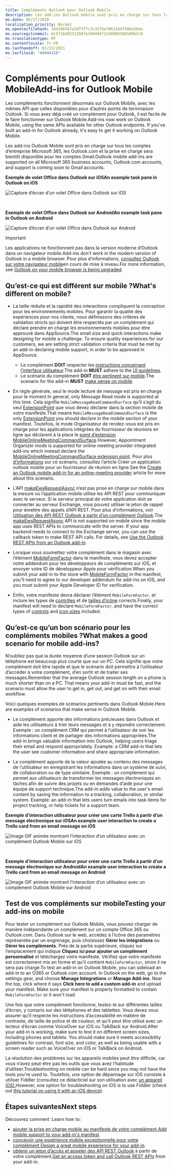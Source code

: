 ```yaml
---
title: Compléments Outlook pour Outlook Mobile
description: Les add-ins Outlook mobile sont pris en charge sur tous les comptes d’entreprise Microsoft 365, les comptes Outlook.com et la prise en charge sera bientôt disponible pour les comptes Gmail.
ms.date: 05/27/2020
localization_priority: Normal
ms.openlocfilehash: 24d396f67a3d73f7c3c357be7861164f586a50da
ms.sourcegitcommit: 6c5716d92312887e3d944bf12d9985560109b3c0
ms.translationtype: MT
ms.contentlocale: fr-FR
ms.lasthandoff: 01/23/2021
ms.locfileid: "49944318"
---
```

# <a name="add-ins-for-outlook-mobile"></a><span data-ttu-id="6ce2b-103">Compléments pour Outlook Mobile</span><span class="sxs-lookup"><span data-stu-id="6ce2b-103">Add-ins for Outlook Mobile</span></span>

<span data-ttu-id="6ce2b-p101">Les compléments fonctionnent désormais sur Outlook Mobile, avec les mêmes API que celles disponibles pour d’autres points de terminaison Outlook. Si vous avez déjà créé un complément pour Outlook, il est facile de le faire fonctionner sur Outlook Mobile.</span><span class="sxs-lookup"><span data-stu-id="6ce2b-p101">Add-ins now work on Outlook Mobile, using the same APIs available for other Outlook endpoints. If you've built an add-in for Outlook already, it's easy to get it working on Outlook Mobile.</span></span>

<span data-ttu-id="6ce2b-106">Les add-ins Outlook Mobile sont pris en charge sur tous les comptes d’entreprise Microsoft 365, les Outlook.com et la prise en charge sera bientôt disponible pour les comptes Gmail.</span><span class="sxs-lookup"><span data-stu-id="6ce2b-106">Outlook mobile add-ins are supported on all Microsoft 365 business accounts, Outlook.com accounts, and support is coming soon to Gmail accounts.</span></span>

<span data-ttu-id="6ce2b-107">**Exemple de volet Office dans Outlook sur iOS**</span><span class="sxs-lookup"><span data-stu-id="6ce2b-107">**An example task pane in Outlook on iOS**</span></span>

![Capture d’écran d’un volet Office dans Outlook sur iOS](../images/outlook-mobile-addin-taskpane.png)

<br/>

<span data-ttu-id="6ce2b-109">**Exemple de volet Office dans Outlook sur Android**</span><span class="sxs-lookup"><span data-stu-id="6ce2b-109">**An example task pane in Outlook on Android**</span></span>

![Capture d’écran d’un volet Office dans Outlook sur Android](../images/outlook-mobile-addin-taskpane-android.png)

> [!IMPORTANT]
> <span data-ttu-id="6ce2b-111">Les applications ne fonctionnent pas dans la version moderne d’Outlook dans un navigateur mobile.</span><span class="sxs-lookup"><span data-stu-id="6ce2b-111">Add-ins don't work in the modern version of Outlook in a mobile browser.</span></span> <span data-ttu-id="6ce2b-112">Pour plus d’informations, [consultez Outlook sur votre navigateur mobile](https://techcommunity.microsoft.com/t5/outlook-blog/outlook-on-your-mobile-browser-is-being-upgraded/ba-p/1125816)en cours de mise à niveau.</span><span class="sxs-lookup"><span data-stu-id="6ce2b-112">For more information, see [Outlook on your mobile browser is being upgraded](https://techcommunity.microsoft.com/t5/outlook-blog/outlook-on-your-mobile-browser-is-being-upgraded/ba-p/1125816).</span></span>

## <a name="whats-different-on-mobile"></a><span data-ttu-id="6ce2b-113">Qu’est-ce qui est différent sur mobile ?</span><span class="sxs-lookup"><span data-stu-id="6ce2b-113">What's different on mobile?</span></span>

- <span data-ttu-id="6ce2b-p103">La taille réduite et la rapidité des interactions compliquent la conception pour les environnements mobiles. Pour garantir la qualité des expériences pour nos clients, nous définissons des critères de validation stricts qui doivent être respectés par un complément qui déclare prendre en charge les environnements mobiles pour être approuvé dans AppSource.</span><span class="sxs-lookup"><span data-stu-id="6ce2b-p103">The small size and quick interactions make designing for mobile a challenge. To ensure quality experiences for our customers, we are setting strict validation criteria that must be met by an add-in declaring mobile support, in order to be approved in AppSource.</span></span>
    - <span data-ttu-id="6ce2b-116">Le complément **DOIT** respecter les [instructions concernant l’interface utilisateur](outlook-addin-design.md).</span><span class="sxs-lookup"><span data-stu-id="6ce2b-116">The add-in **MUST** adhere to the [UI guidelines](outlook-addin-design.md).</span></span>
    - <span data-ttu-id="6ce2b-117">Le scénario du complément **DOIT** [être pertinent sur mobile](#what-makes-a-good-scenario-for-mobile-add-ins).</span><span class="sxs-lookup"><span data-stu-id="6ce2b-117">The scenario for the add-in **MUST** [make sense on mobile](#what-makes-a-good-scenario-for-mobile-add-ins).</span></span>

- <span data-ttu-id="6ce2b-118">En règle générale, seul le mode lecture de message est pris en charge pour le moment.</span><span class="sxs-lookup"><span data-stu-id="6ce2b-118">In general, only Message Read mode is supported at this time.</span></span> <span data-ttu-id="6ce2b-119">Cela signifie `MobileMessageReadCommandSurface` qu’il s’agit du seul [ExtensionPoint](../reference/manifest/extensionpoint.md#mobilemessagereadcommandsurface) que vous devez déclarer dans la section mobile de votre manifeste.</span><span class="sxs-lookup"><span data-stu-id="6ce2b-119">That means `MobileMessageReadCommandSurface` is the only [ExtensionPoint](../reference/manifest/extensionpoint.md#mobilemessagereadcommandsurface) you should declare in the mobile section of your manifest.</span></span> <span data-ttu-id="6ce2b-120">Toutefois, le mode Organisateur de rendez-vous est pris en charge pour les applications intégrées du fournisseur de réunions en ligne qui déclarent à la place le [point d’extension MobileOnlineMeetingCommandSurface](../reference/manifest/extensionpoint.md#mobileonlinemeetingcommandsurface).</span><span class="sxs-lookup"><span data-stu-id="6ce2b-120">However, Appointment Organizer mode is supported for online meeting provider integrated add-ins which instead declare the [MobileOnlineMeetingCommandSurface extension point](../reference/manifest/extensionpoint.md#mobileonlinemeetingcommandsurface).</span></span> <span data-ttu-id="6ce2b-121">Pour plus [d’informations](online-meeting.md) sur ce scénario, consultez l’article Créer un application outlook mobile pour un fournisseur de réunion en ligne.</span><span class="sxs-lookup"><span data-stu-id="6ce2b-121">See the [Create an Outlook mobile add-in for an online-meeting provider](online-meeting.md) article for more about this scenario.</span></span>

- <span data-ttu-id="6ce2b-p105">L’API [makeEwsRequestAsync](../reference/objectmodel/preview-requirement-set/office.context.mailbox.md#methods) n’est pas prise en charge sur mobile dans la mesure où l’application mobile utilise les API REST pour communiquer avec le serveur. Si le serveur principal de votre application doit se connecter au serveur Exchange, vous pouvez utiliser le jeton de rappel pour émettre des appels d’API REST. Pour plus d’informations, voir [Utilisation des API REST Outlook à partir d’un complément Outlook](use-rest-api.md).</span><span class="sxs-lookup"><span data-stu-id="6ce2b-p105">The [makeEwsRequestAsync](../reference/objectmodel/preview-requirement-set/office.context.mailbox.md#methods) API is not supported on mobile since the mobile app uses REST APIs to communicate with the server. If your app backend needs to connect to the Exchange server, you can use the callback token to make REST API calls. For details, see [Use the Outlook REST APIs from an Outlook add-in](use-rest-api.md).</span></span>

- <span data-ttu-id="6ce2b-125">Lorsque vous soumettez votre complément dans le magasin avec l’élément [MobileFormFactor](../reference/manifest/mobileformfactor.md) dans le manifeste, vous devez accepter notre addendum pour les développeurs de compléments sur iOS, et envoyer votre ID de développeur Apple pour vérification.</span><span class="sxs-lookup"><span data-stu-id="6ce2b-125">When you submit your add-in to the store with [MobileFormFactor](../reference/manifest/mobileformfactor.md) in the manifest, you'll need to agree to our developer addendum for add-ins on iOS, and you must submit your Apple Developer ID for verification.</span></span>

- <span data-ttu-id="6ce2b-126">Enfin, votre manifeste devra déclarer l’élément `MobileFormFactor`, et inclure les types de [contrôles](../reference/manifest/control.md) et de [tailles d’icône](../reference/manifest/icon.md) corrects.</span><span class="sxs-lookup"><span data-stu-id="6ce2b-126">Finally, your manifest will need to declare `MobileFormFactor`, and have the correct types of [controls](../reference/manifest/control.md) and [icon sizes](../reference/manifest/icon.md) included.</span></span>

## <a name="what-makes-a-good-scenario-for-mobile-add-ins"></a><span data-ttu-id="6ce2b-127">Qu’est-ce qu’un bon scénario pour les compléments mobiles ?</span><span class="sxs-lookup"><span data-stu-id="6ce2b-127">What makes a good scenario for mobile add-ins?</span></span>

<span data-ttu-id="6ce2b-p106">N’oubliez pas que la durée moyenne d’une session Outlook sur un téléphone est beaucoup plus courte que sur un PC. Cela signifie que votre complément doit être rapide et que le scénario doit permettre à l’utilisateur d’accéder à votre complément, d’en sortir et de traiter ses messages.</span><span class="sxs-lookup"><span data-stu-id="6ce2b-p106">Remember that the average Outlook session length on a phone is much shorter than on a PC. That means your add-in must be fast, and the scenario must allow the user to get in, get out, and get on with their email workflow.</span></span>

<span data-ttu-id="6ce2b-130">Voici quelques exemples de scénarios pertinents dans Outlook Mobile.</span><span class="sxs-lookup"><span data-stu-id="6ce2b-130">Here are examples of scenarios that make sense in Outlook Mobile.</span></span>

- <span data-ttu-id="6ce2b-p107">Le complément apporte des informations précieuses dans Outlook et aide les utilisateurs à trier leurs messages et à y répondre correctement. Exemple : un complément CRM qui permet à l’utilisateur de voir les informations client et de partager des informations appropriées.</span><span class="sxs-lookup"><span data-stu-id="6ce2b-p107">The add-in brings valuable information into Outlook, helping users triage their email and respond appropriately. Example: a CRM add-in that lets the user see customer information and share appropriate information.</span></span>

- <span data-ttu-id="6ce2b-p108">Le complément apporte de la valeur ajoutée au contenu des messages de l’utilisateur en enregistrant les informations dans un système de suivi, de collaboration ou de type similaire. Exemple : un complément qui permet aux utilisateurs de transformer les messages électroniques en tâches afin de suivre des projets ou en demandes d’aide pour une équipe de support technique.</span><span class="sxs-lookup"><span data-stu-id="6ce2b-p108">The add-in adds value to the user's email content by saving the information to a tracking, collaboration, or similar system. Example: an add-in that lets users turn emails into task items for project tracking, or help tickets for a support team.</span></span>

<span data-ttu-id="6ce2b-135">**Exemple d’interaction utilisateur pour créer une carte Trello à partir d’un message électronique sur iOS**</span><span class="sxs-lookup"><span data-stu-id="6ce2b-135">**An example user interaction to create a Trello card from an email message on iOS**</span></span>

![Image GIF animée montrant l’interaction d’un utilisateur avec un complément Outlook Mobile sur iOS](../images/outlook-mobile-addin-interaction.gif)

<br/>

<span data-ttu-id="6ce2b-137">**Exemple d’interaction utilisateur pour créer une carte Trello à partir d’un message électronique sur Android**</span><span class="sxs-lookup"><span data-stu-id="6ce2b-137">**An example user interaction to create a Trello card from an email message on Android**</span></span>

![Image GIF animée montrant l’interaction d’un utilisateur avec un complément Outlook Mobile sur Android](../images/outlook-mobile-addin-interaction-android.gif)

## <a name="testing-your-add-ins-on-mobile"></a><span data-ttu-id="6ce2b-139">Test de vos compléments sur mobile</span><span class="sxs-lookup"><span data-stu-id="6ce2b-139">Testing your add-ins on mobile</span></span>

<span data-ttu-id="6ce2b-p109">Pour tester un complément sur Outlook Mobile, vous pouvez charger de manière indépendante un complément sur un compte Office 365 ou Outlook.com. Dans Outlook sur le web, accédez à l’icône des paramètres représentée par un engrenage, puis choisissez **Gérer les intégrations** ou **Gérer les compléments**. Près de la partie supérieure, cliquez sur l’emplacement qui indique **Cliquez ici pour ajouter un complément personnalisé** et téléchargez votre manifeste. Vérifiez que votre manifeste est correctement mis en forme et qu’il contient `MobileFormFactor`, sinon il ne sera pas chargé.</span><span class="sxs-lookup"><span data-stu-id="6ce2b-p109">To test an add-in on Outlook Mobile, you can sideload an add-in to an O365 or Outlook.com account. In Outlook on the web, go to the settings gear, and choose **Manage Integrations** or **Manage Add-ins**. Near the top, click where it says **Click here to add a custom add-in** and upload your manifest. Make sure your manifest is properly formatted to contain `MobileFormFactor` or it won't load.</span></span>

<span data-ttu-id="6ce2b-p110">Une fois que votre complément fonctionne, testez-le sur différentes tailles d’écran, y compris sur des téléphones et des tablettes. Vous devez vous assurer qu’il respecte les instructions d’accessibilité en matière de contraste, de taille de police et de couleur, et qu’il peut être utilisé avec un lecteur d’écran comme VoiceOver sur iOS ou TalkBack sur Android.</span><span class="sxs-lookup"><span data-stu-id="6ce2b-p110">After your add-in is working, make sure to test it on different screen sizes, including phones and tablets. You should make sure it meets accessibility guidelines for contrast, font size, and color, as well as being usable with a screen reader such as VoiceOver on iOS or TalkBack on Android.</span></span>

<span data-ttu-id="6ce2b-145">La résolution des problèmes sur les appareils mobiles peut être difficile, car vous n’avez peut-être pas les outils que vous avez l’habitude d’utiliser.</span><span class="sxs-lookup"><span data-stu-id="6ce2b-145">Troubleshooting on mobile can be hard since you may not have the tools you're used to.</span></span> <span data-ttu-id="6ce2b-146">Toutefois, une option de dépannage sur iOS consiste à utiliser Fiddler (consultez ce didacticiel sur son utilisation avec [un appareil iOS).](https://www.telerik.com/blogs/using-fiddler-with-apple-ios-devices)</span><span class="sxs-lookup"><span data-stu-id="6ce2b-146">However, one option for troubleshooting on iOS is to use Fiddler (check out [this tutorial on using it with an iOS device](https://www.telerik.com/blogs/using-fiddler-with-apple-ios-devices)).</span></span>

## <a name="next-steps"></a><span data-ttu-id="6ce2b-147">Étapes suivantes</span><span class="sxs-lookup"><span data-stu-id="6ce2b-147">Next steps</span></span>

<span data-ttu-id="6ce2b-148">Découvrez comment :</span><span class="sxs-lookup"><span data-stu-id="6ce2b-148">Learn how to:</span></span>

- <span data-ttu-id="6ce2b-149">[ajouter la prise en charge mobile au manifeste de votre complément](add-mobile-support.md),</span><span class="sxs-lookup"><span data-stu-id="6ce2b-149">[Add mobile support to your add-in's manifest](add-mobile-support.md).</span></span>
- <span data-ttu-id="6ce2b-150">[concevoir une expérience mobile exceptionnelle pour votre complément](outlook-addin-design.md),</span><span class="sxs-lookup"><span data-stu-id="6ce2b-150">[Design a great mobile experience for your add-in](outlook-addin-design.md).</span></span>
- <span data-ttu-id="6ce2b-151">[obtenir un jeton d’accès et appeler des API REST Outlook](use-rest-api.md) à partir de votre complément.</span><span class="sxs-lookup"><span data-stu-id="6ce2b-151">[Get an access token and call Outlook REST APIs](use-rest-api.md) from your add-in.</span></span>
